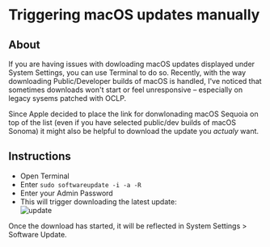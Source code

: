 # Triggering macOS updates manually

## About

If you are having issues with dowloading macOS updates displayed under System Settings, you can use Terminal to do so. Recently, with the way downloading Public/Developer builds of macOS is handled, I've noticed that sometimes downloads won't start or feel unresponsive – especially on legacy sysems patched with OCLP.

Since Apple decided to place the link for donwlonading macOS Sequoia on top of the list (even if you have selected public/dev builds of macOS Sonoma) it might also be helpful to download the update you *actualy* want.

## Instructions

- Open Terminal
- Enter `sudo softwareupdate -i -a -R`
- Enter your Admin Password
- This will trigger downloading the latest update:<br>![update](https://github.com/user-attachments/assets/329e6dee-c274-4a9b-b351-37e89fd6820f)

Once the download has started, it will be reflected in System Settings > Software Update.
